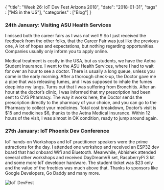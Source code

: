 {
    "title": "Week 26: IoT Dev Fest Arizona 2018",
    "date": "2018-01-31",
    "tags" : ["MS in the US"],
    "categories" : ["Blog"]
}

### 24th January: Visiting ASU Health Services

I missed both the career fairs as I was not well !! So I just received the feedback from the other folks, that the Career Fair was just like the previous one, A lot of hopes and expectations, but nothing regarding opportunities. Companies usually only inform you to apply online.

Medical treatment is costly in the USA, but as students, we have the Aetna Student Insurance. I went to the ASU Health Services, where I had to wait for over an hour to see a doctor. There is usually a long queue, unless you come in the early morning. After a thorough check-up, the Doctor gave me a pipe that was releasing fumes, and I was supposed to inhale the fumes deep into my lungs. Turns out that I was suffering from Bronchitis. After an hour at the doctor’s clinic, I was informed that my prescription had been sent to CVS Pharmacy. The way it works here, the Doctor sends the prescription directly to the pharmacy of your choice, and you can go to the Pharmacy to collect your medicines. Total cost breakdown, Doctor’s visit is $15 and medicines $6, thanks to the Aetna Medical Insurance.
Within 12 hours of the visit, I was almost in OK condition, ready to jump around again.

### 27th January: IoT Phoenix Dev Conference

IoT hands-on Workshops and IoT practitioner speakers were the prime attractions for the day. I attended one workshop and received an ESP32 dev board that had onboard Wifi and Bluetooth. Meanwhile, Abhishek attended several other workshops and received DayDreamVR set, RaspberryPi 3 kit and some more IoT developer hardware. The student ticket was $23 only and the value of the freebies was much above that. Thanks to sponsors like Google Developers, Go Daddy and many more.

![IoT DevFest](/images/MSBA/26/Spectacle.w12105.png)
